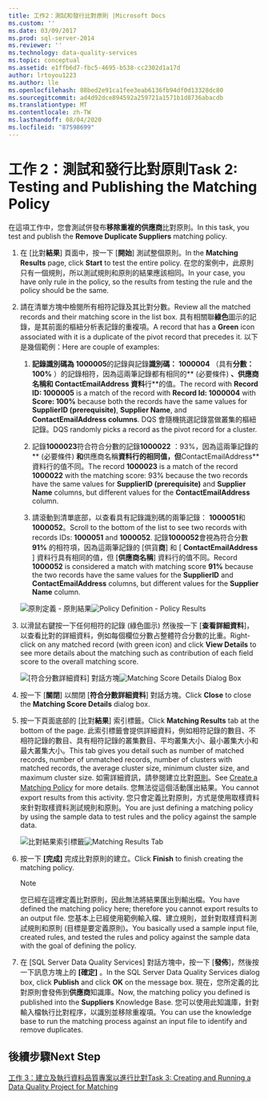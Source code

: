 ```yaml
---
title: 工作2：測試和發行比對原則 |Microsoft Docs
ms.custom: ''
ms.date: 03/09/2017
ms.prod: sql-server-2014
ms.reviewer: ''
ms.technology: data-quality-services
ms.topic: conceptual
ms.assetid: e1ffb6d7-fbc5-4695-b538-cc2302d1a17d
author: lrtoyou1223
ms.author: lle
ms.openlocfilehash: 88bed2e91ca1fee3eab6136fb94df0d13328dc80
ms.sourcegitcommit: ad4d92dce894592a259721a1571b1d8736abacdb
ms.translationtype: MT
ms.contentlocale: zh-TW
ms.lasthandoff: 08/04/2020
ms.locfileid: "87598699"
---
```

# <a name="task-2-testing-and-publishing-the-matching-policy"></a><span data-ttu-id="fc4cf-102">工作 2：測試和發行比對原則</span><span class="sxs-lookup"><span data-stu-id="fc4cf-102">Task 2: Testing and Publishing the Matching Policy</span></span>
  <span data-ttu-id="fc4cf-103">在這項工作中，您會測試併發布**移除重複的供應商**比對原則。</span><span class="sxs-lookup"><span data-stu-id="fc4cf-103">In this task, you test and publish the **Remove Duplicate Suppliers** matching policy.</span></span>  
  
1.  <span data-ttu-id="fc4cf-104">在 [比對**結果**] 頁面中，按一下 [**開始**] 測試整個原則。</span><span class="sxs-lookup"><span data-stu-id="fc4cf-104">In the **Matching Results** page, click **Start** to test the entire policy.</span></span> <span data-ttu-id="fc4cf-105">在您的案例中，此原則只有一個規則，所以測試規則和原則的結果應該相同。</span><span class="sxs-lookup"><span data-stu-id="fc4cf-105">In your case, you have only rule in the policy, so the results from testing the rule and the policy should be the same.</span></span>  
  
2.  <span data-ttu-id="fc4cf-106">請在清單方塊中檢閱所有相符記錄及其比對分數。</span><span class="sxs-lookup"><span data-stu-id="fc4cf-106">Review all the matched records and their matching score in the list box.</span></span> <span data-ttu-id="fc4cf-107">具有相關聯**綠色**圖示的記錄，是其前面的樞紐分析表記錄的重複項。</span><span class="sxs-lookup"><span data-stu-id="fc4cf-107">A record that has a **Green** icon associated with it is a duplicate of the pivot record that precedes it.</span></span> <span data-ttu-id="fc4cf-108">以下是幾個範例：</span><span class="sxs-lookup"><span data-stu-id="fc4cf-108">Here are couple of examples:</span></span>  
  
    1.  <span data-ttu-id="fc4cf-109">**記錄識別碼為 1000005**的記錄與記錄**識別碼： 1000004** （具有**分數： 100%** ）的記錄相符，因為這兩筆記錄都有相同的\*\* (必要條件) **、**供應商名稱**和 ContactEmailAddress 資料**行\*\*的值。</span><span class="sxs-lookup"><span data-stu-id="fc4cf-109">The record with **Record ID: 1000005** is a match of the record with **Record Id: 1000004** with **Score: 100%** because both the records have the same values for **SupplierID (prerequisite)**, **Supplier Name**, and **ContactEmailAddress columns**.</span></span> <span data-ttu-id="fc4cf-110">DQS 會隨機挑選記錄當做叢集的樞紐記錄。</span><span class="sxs-lookup"><span data-stu-id="fc4cf-110">DQS randomly picks a record as the pivot record for a cluster.</span></span>  
  
    2.  <span data-ttu-id="fc4cf-111">記錄**1000023**符合符合分數的記錄**1000022** ：93%，因為這兩筆記錄的\*\* (必要條件) **和**供應商名稱**資料行的相同值，但**ContactEmailAddress\*\*資料行的值不同。</span><span class="sxs-lookup"><span data-stu-id="fc4cf-111">The record **1000023** is a match of the record **1000022** with the matching score: 93% because the two records have the same values for **SupplierID (prerequisite)** and **Supplier Name** columns, but different values for the **ContactEmailAddress** column.</span></span>  
  
    3.  <span data-ttu-id="fc4cf-112">請滾動到清單底部，以查看具有記錄識別碼的兩筆記錄： **1000051**和**1000052**。</span><span class="sxs-lookup"><span data-stu-id="fc4cf-112">Scroll to the bottom of the list to see two records with records IDs: **1000051** and **1000052**.</span></span> <span data-ttu-id="fc4cf-113">記錄**1000052**會視為符合分數**91%** 的相符項，因為這兩筆記錄的 [供貨**商**] 和 [ **ContactEmailAddress** ] 資料行具有相同的值，但 [**供應商名稱**] 資料行的值不同。</span><span class="sxs-lookup"><span data-stu-id="fc4cf-113">Record **1000052** is considered a match with matching score **91%** because the two records have the same values for the **SupplierID** and **ContactEmailAddress** columns, but different values for the **Supplier Name** column.</span></span>  
  
     <span data-ttu-id="fc4cf-114">![原則定義 - 原則結果](../../2014/tutorials/media/et-testingandpublishingthematchingpolicy-01.jpg "原則定義 - 原則結果")</span><span class="sxs-lookup"><span data-stu-id="fc4cf-114">![Policy Definition - Policy Results](../../2014/tutorials/media/et-testingandpublishingthematchingpolicy-01.jpg "Policy Definition - Policy Results")</span></span>  
  
3.  <span data-ttu-id="fc4cf-115">以滑鼠右鍵按一下任何相符的記錄 (綠色圖示) 然後按一下 [**查看詳細資料**]，以查看比對的詳細資料，例如每個欄位分數占整體符合分數的比重。</span><span class="sxs-lookup"><span data-stu-id="fc4cf-115">Right-click on any matched record (with green icon) and click **View Details** to see more details about the matching such as contribution of each field score to the overall matching score.</span></span>  
  
     <span data-ttu-id="fc4cf-116">![[符合分數詳細資料] 對話方塊](../../2014/tutorials/media/et-testingandpublishingthematchingpolicy-02.jpg "[符合分數詳細資料] 對話方塊")</span><span class="sxs-lookup"><span data-stu-id="fc4cf-116">![Matching Score Details Dialog Box](../../2014/tutorials/media/et-testingandpublishingthematchingpolicy-02.jpg "Matching Score Details Dialog Box")</span></span>  
  
4.  <span data-ttu-id="fc4cf-117">按一下 [**關閉**] 以關閉 [**符合分數詳細資料**] 對話方塊。</span><span class="sxs-lookup"><span data-stu-id="fc4cf-117">Click **Close** to close the **Matching Score Details** dialog box.</span></span>  
  
5.  <span data-ttu-id="fc4cf-118">按一下頁面底部的 [比對**結果**] 索引標籤。</span><span class="sxs-lookup"><span data-stu-id="fc4cf-118">Click **Matching Results** tab at the bottom of the page.</span></span> <span data-ttu-id="fc4cf-119">此索引標籤會提供詳細資料，例如相符記錄的數目、不相符記錄的數目、具有相符記錄的叢集數目、平均叢集大小、最小叢集大小和最大叢集大小。</span><span class="sxs-lookup"><span data-stu-id="fc4cf-119">This tab gives you detail such as number of matched records, number of unmatched records, number of clusters with matched records, the average cluster size, minimum cluster size, and maximum cluster size.</span></span> <span data-ttu-id="fc4cf-120">如需詳細資訊，請參閱建立比對[原則](https://msdn.microsoft.com/library/hh270290.aspx)。</span><span class="sxs-lookup"><span data-stu-id="fc4cf-120">See [Create a Matching Policy](https://msdn.microsoft.com/library/hh270290.aspx) for more details.</span></span> <span data-ttu-id="fc4cf-121">您無法從這個活動匯出結果。</span><span class="sxs-lookup"><span data-stu-id="fc4cf-121">You cannot export results from this activity.</span></span> <span data-ttu-id="fc4cf-122">您只會定義比對原則，方式是使用取樣資料來針對取樣資料測試規則和原則。</span><span class="sxs-lookup"><span data-stu-id="fc4cf-122">You are just defining a matching policy by using the sample data to test rules and the policy against the sample data.</span></span>  
  
     <span data-ttu-id="fc4cf-123">![比對結果索引標籤](../../2014/tutorials/media/et-testingandpublishingthematchingpolicy-03.jpg "比對結果索引標籤")</span><span class="sxs-lookup"><span data-stu-id="fc4cf-123">![Matching Results Tab](../../2014/tutorials/media/et-testingandpublishingthematchingpolicy-03.jpg "Matching Results Tab")</span></span>  
  
6.  <span data-ttu-id="fc4cf-124">按一下 **[完成]** 完成比對原則的建立。</span><span class="sxs-lookup"><span data-stu-id="fc4cf-124">Click **Finish** to finish creating the matching policy.</span></span>  
  
    > [!NOTE]  
    >  <span data-ttu-id="fc4cf-125">您已經在這裡定義比對原則，因此無法將結果匯出到輸出檔。</span><span class="sxs-lookup"><span data-stu-id="fc4cf-125">You have defined the matching policy here; therefore you cannot export results to an output file.</span></span> <span data-ttu-id="fc4cf-126">您基本上已經使用範例輸入檔、建立規則，並針對取樣資料測試規則和原則 (目標是要定義原則)。</span><span class="sxs-lookup"><span data-stu-id="fc4cf-126">You basically used a sample input file, created rules, and tested the rules and policy against the sample data with the goal of defining the policy.</span></span>  
  
7.  <span data-ttu-id="fc4cf-127">在 [SQL Server Data Quality Services] 對話方塊中，按一下 [**發佈**]，然後按一下訊息方塊上的 **[確定]** 。</span><span class="sxs-lookup"><span data-stu-id="fc4cf-127">In the SQL Server Data Quality Services dialog box, click **Publish** and click **OK** on the message box.</span></span> <span data-ttu-id="fc4cf-128">現在，您所定義的比對原則會發佈到**供應商**知識庫。</span><span class="sxs-lookup"><span data-stu-id="fc4cf-128">Now, the matching policy you defined is published into the **Suppliers** Knowledge Base.</span></span> <span data-ttu-id="fc4cf-129">您可以使用此知識庫，針對輸入檔執行比對程序，以識別並移除重複項。</span><span class="sxs-lookup"><span data-stu-id="fc4cf-129">You can use the knowledge base to run the matching process against an input file to identify and remove duplicates.</span></span>  
  
## <a name="next-step"></a><span data-ttu-id="fc4cf-130">後續步驟</span><span class="sxs-lookup"><span data-stu-id="fc4cf-130">Next Step</span></span>  
 [<span data-ttu-id="fc4cf-131">工作 3：建立及執行資料品質專案以進行比對</span><span class="sxs-lookup"><span data-stu-id="fc4cf-131">Task 3: Creating and Running a Data Quality Project for Matching</span></span>](../../2014/tutorials/task-3-creating-and-running-a-data-quality-project-for-matching.md)  
  
  
